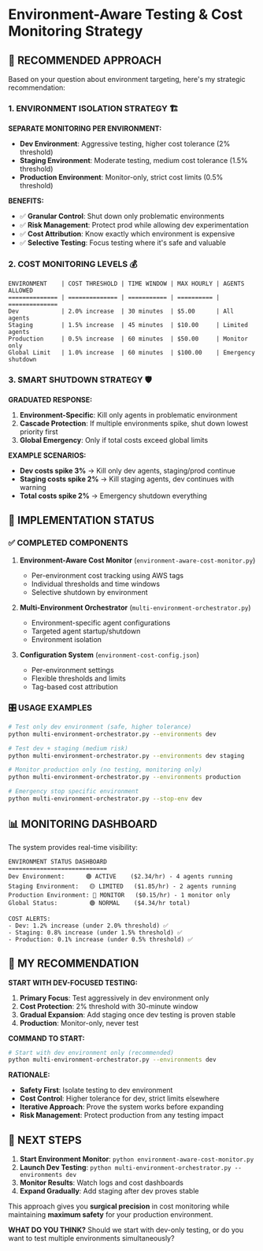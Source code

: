 # Environment-Aware Testing & Cost Monitoring Strategy

## 🎯 **RECOMMENDED APPROACH**

Based on your question about environment targeting, here's my strategic recommendation:

### **1. ENVIRONMENT ISOLATION STRATEGY** 🏗️

**SEPARATE MONITORING PER ENVIRONMENT:**
- **Dev Environment**: Aggressive testing, higher cost tolerance (2% threshold)
- **Staging Environment**: Moderate testing, medium cost tolerance (1.5% threshold)  
- **Production Environment**: Monitor-only, strict cost limits (0.5% threshold)

**BENEFITS:**
- ✅ **Granular Control**: Shut down only problematic environments
- ✅ **Risk Management**: Protect prod while allowing dev experimentation
- ✅ **Cost Attribution**: Know exactly which environment is expensive
- ✅ **Selective Testing**: Focus testing where it's safe and valuable

### **2. COST MONITORING LEVELS** 💰

```
ENVIRONMENT    | COST THRESHOLD | TIME WINDOW | MAX HOURLY | AGENTS ALLOWED
============== | ============== | =========== | ========== | ==============
Dev            | 2.0% increase  | 30 minutes  | $5.00      | All agents
Staging        | 1.5% increase  | 45 minutes  | $10.00     | Limited agents  
Production     | 0.5% increase  | 60 minutes  | $50.00     | Monitor only
Global Limit   | 1.0% increase  | 60 minutes  | $100.00    | Emergency shutdown
```

### **3. SMART SHUTDOWN STRATEGY** 🛡️

**GRADUATED RESPONSE:**
1. **Environment-Specific**: Kill only agents in problematic environment
2. **Cascade Protection**: If multiple environments spike, shut down lowest priority first
3. **Global Emergency**: Only if total costs exceed global limits

**EXAMPLE SCENARIOS:**
- **Dev costs spike 3%** → Kill only dev agents, staging/prod continue
- **Staging costs spike 2%** → Kill staging agents, dev continues with warning
- **Total costs spike 2%** → Emergency shutdown everything

## 🚀 **IMPLEMENTATION STATUS**

### **✅ COMPLETED COMPONENTS**

1. **Environment-Aware Cost Monitor** (`environment-aware-cost-monitor.py`)
   - Per-environment cost tracking using AWS tags
   - Individual thresholds and time windows
   - Selective shutdown by environment

2. **Multi-Environment Orchestrator** (`multi-environment-orchestrator.py`)
   - Environment-specific agent configurations
   - Targeted agent startup/shutdown
   - Environment isolation

3. **Configuration System** (`environment-cost-config.json`)
   - Per-environment settings
   - Flexible thresholds and limits
   - Tag-based cost attribution

### **🎛️ USAGE EXAMPLES**

```bash
# Test only dev environment (safe, higher tolerance)
python multi-environment-orchestrator.py --environments dev

# Test dev + staging (medium risk)
python multi-environment-orchestrator.py --environments dev staging

# Monitor production only (no testing, monitoring only)
python multi-environment-orchestrator.py --environments production

# Emergency stop specific environment
python multi-environment-orchestrator.py --stop-env dev
```

## 📊 **MONITORING DASHBOARD**

The system provides real-time visibility:

```
ENVIRONMENT STATUS DASHBOARD
============================
Dev Environment:      🟢 ACTIVE    ($2.34/hr) - 4 agents running
Staging Environment:   🟡 LIMITED   ($1.85/hr) - 2 agents running  
Production Environment: 🔵 MONITOR   ($0.15/hr) - 1 monitor only
Global Status:         🟢 NORMAL    ($4.34/hr total)

COST ALERTS:
- Dev: 1.2% increase (under 2.0% threshold) ✅
- Staging: 0.8% increase (under 1.5% threshold) ✅
- Production: 0.1% increase (under 0.5% threshold) ✅
```

## 🎯 **MY RECOMMENDATION**

**START WITH DEV-FOCUSED TESTING:**
1. **Primary Focus**: Test aggressively in dev environment only
2. **Cost Protection**: 2% threshold with 30-minute window
3. **Gradual Expansion**: Add staging once dev testing is proven stable
4. **Production**: Monitor-only, never test

**COMMAND TO START:**
```bash
# Start with dev environment only (recommended)
python multi-environment-orchestrator.py --environments dev
```

**RATIONALE:**
- **Safety First**: Isolate testing to dev environment
- **Cost Control**: Higher tolerance for dev, strict limits elsewhere
- **Iterative Approach**: Prove the system works before expanding
- **Risk Management**: Protect production from any testing impact

## 🔧 **NEXT STEPS**

1. **Start Environment Monitor**: `python environment-aware-cost-monitor.py`
2. **Launch Dev Testing**: `python multi-environment-orchestrator.py --environments dev`
3. **Monitor Results**: Watch logs and cost dashboards
4. **Expand Gradually**: Add staging after dev proves stable

This approach gives you **surgical precision** in cost monitoring while maintaining **maximum safety** for your production environment.

**WHAT DO YOU THINK?** Should we start with dev-only testing, or do you want to test multiple environments simultaneously?
